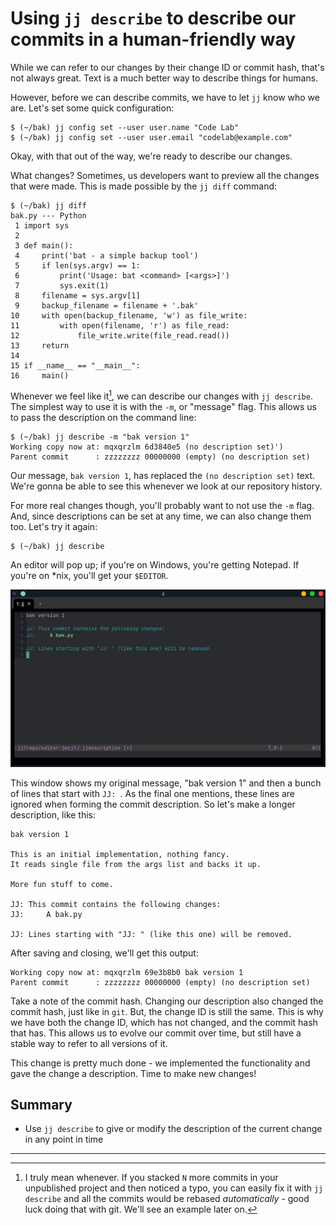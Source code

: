 # Using `jj describe` to describe our commits in a human-friendly way

While we can refer to our changes by their change ID or commit hash, that's not
always great. Text is a much better way to describe things for humans.

However, before we can describe commits, we have to let `jj` know who we are.
Let's set some quick configuration:

```console
$ (~/bak) jj config set --user user.name "Code Lab"
$ (~/bak) jj config set --user user.email "codelab@example.com"
```

Okay, with that out of the way, we're ready to describe our changes.

What changes? Sometimes, us developers want to preview all the changes that were made.
This is made possible by the `jj diff` command:
```console
$ (~/bak) jj diff
bak.py --- Python
 1 import sys
 2
 3 def main():
 4     print('bat - a simple backup tool')
 5     if len(sys.argv) == 1:
 6         print('Usage: bat <command> [<args>]')
 7         sys.exit(1)
 8     filename = sys.argv[1]
 9     backup_filename = filename + '.bak'
10     with open(backup_filename, 'w') as file_write:
11         with open(filename, 'r') as file_read:
12             file_write.write(file_read.read())
13     return
14
15 if __name__ == "__main__":
16     main()
```

Whenever we feel like it[^whenever], we can describe our changes with `jj describe`.
The simplest way to use it is with the `-m`, or "message" flag. This allows us
to pass the description on the command line:

```console
$ (~/bak) jj describe -m "bak version 1"
Working copy now at: mqxqrzlm 6d3840e5 (no description set)')
Parent commit      : zzzzzzzz 00000000 (empty) (no description set)
```

Our message, `bak version 1`, has replaced the `(no description set)` text. We're
gonna be able to see this whenever we look at our repository history.

For more real changes though, you'll probably want to not use the `-m` flag.
And, since descriptions can be set at any time, we can also change them too.
Let's try it again:

```console
$ (~/bak) jj describe
```

An editor will pop up; if you're on Windows, you're getting Notepad. If you're on *nix, you'll get your `$EDITOR`.

![notepad](../images/describe-2.png)

This window shows my original message, "bak version 1" and then
a bunch of lines that start with `JJ: `. As the final one mentions,
these lines are ignored when forming the commit description. So let's
make a longer description, like this:

```text
bak version 1

This is an initial implementation, nothing fancy.
It reads single file from the args list and backs it up.

More fun stuff to come.

JJ: This commit contains the following changes:
JJ:     A bak.py

JJ: Lines starting with "JJ: " (like this one) will be removed.
```

After saving and closing, we'll get this output:

```console
Working copy now at: mqxqrzlm 69e3b8b0 bak version 1
Parent commit      : zzzzzzzz 00000000 (empty) (no description set)
```

Take a note of the commit hash. Changing our description also changed the commit hash, just like in `git`. But, the change ID is still the same. This is why we have both
the change ID, which has not changed, and the commit hash that has. This allows us to evolve
our commit over time, but still have a stable way to refer to all versions of it.

This change is pretty much done - we implemented the functionality and gave the change a description. Time to make new changes!

## Summary

* Use `jj describe` to give or modify the description of the current change in any point in time

<hr/>

[^whenever]: I truly mean whenever. If you stacked `N` more commits in your unpublished project and then noticed a typo, you can easily fix it with `jj describe` and all the commits would be rebased _automatically_ - good luck doing that with git. We'll see an example later on.
